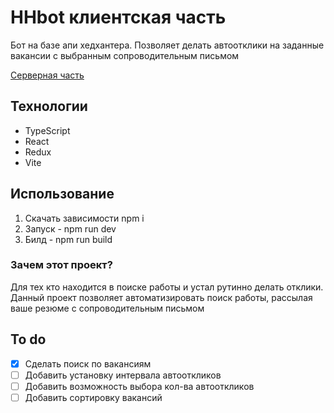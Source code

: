 # HHbot клиентская часть

Бот на базе апи хедхантера. Позволяет делать автоотклики на заданные вакансии с выбранным сопроводительным письмом

[Серверная часть](https://github.com/Andrew213/HHbot-server)

## Технологии

-   TypeScript
-   React
-   Redux
-   Vite

## Использование

1. Скачать зависимости npm i
2. Запуск - npm run dev
3. Билд - npm run build

### Зачем этот проект?

Для тех кто находится в поиске работы и устал рутинно делать отклики.
Данный проект позволяет автоматизировать поиск работы, рассылая ваше резюме с сопроводительным письмом

## To do

-   [x] Сделать поиск по вакансиям
-   [ ] Добавить установку интервала автооткликов
-   [ ] Добавить возможность выбора кол-ва автооткликов
-   [ ] Добавить сортировку вакансий
